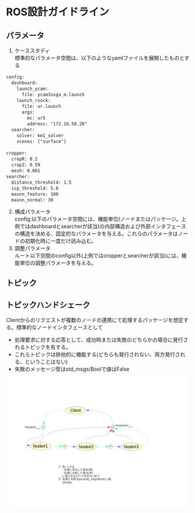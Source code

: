 # ROS設計ガイドライン
## パラメータ  
1. ケーススタディ  
標準的なパラメータ空間は、以下のようなyamlファイルを展開したものとする
~~~
config:
  dashboard:
    launch_ycam:
      file: ycam3sxga_m.launch
    launch_rsock:
      file: ur.launch
      args:
        mc: ur5
        address: "172.16.58.20"
  searcher:
    solver: km1_solver
    scenes: ["surface"]

cropper:
  cropR: 0.2
  cropZ: 0.59
  mesh: 0.001
searcher:
  distance_threshold: 1.5
  icp_threshold: 5.0
  maxnn_feature: 100
  maxnn_normal: 30
~~~
2. 構成パラメータ  
config:以下のパラメータ空間には、機能単位(ノードまたはパッケージ。上例ではdashboardとsearcherが該当)の内部構造および外部インタフェースの構造を決める、固定的なパラメータを与える。これらのパラメータはノードの初期化時に一度だけ読み込む。
3. 調整パラメータ  
ルート以下空間のconfig以外(上例ではcropperとsearcherが該当)には、機能単位の調整パラメータを与える。

## トピック
## トピックハンドシェーク  
Clientからのリクエストが複数のノードの連携にて処理するパッケージを想定する。標準的なノードインタフェースとして
- 処理要求に対する応答として、成功時または失敗のどちらかの場合に発行されるトピックを有する。
- これらトピックは排他的に機能する(どちらも発行されない、両方発行される、ということはない)
- 失敗のメッセージ型はstd_msgs/Boolで値はFalse

![diagram](fig1.png)

